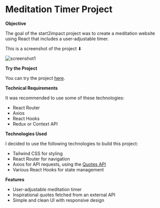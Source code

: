 # Meditation Timer Project

**Objective**

The goal of the start2impact project was to create a meditation website using React that includes a user-adjustable timer.

This is a screenshot of the project ⬇

![screenshot1](https://github.com/user-attachments/assets/5635e8f2-303f-44a4-b6c4-57c099d91c42)



**Try the Project**

You can try the project [here](https://timerstart2impact.netlify.app/).

**Technical Requirements**

It was recommended to use some of these technologies:
- React Router
- Axios
- React Hooks
- Redux or Context API

**Technologies Used**

I decided to use the following technologies to build this project:
- Tailwind CSS for styling
- React Router for navigation
- Axios for API requests, using the [Quotes API](https://type.fit/api/quotes)
- Various React Hooks for state management

**Features**

- User-adjustable meditation timer
- Inspirational quotes fetched from an external API
- Simple and clean UI with responsive design
